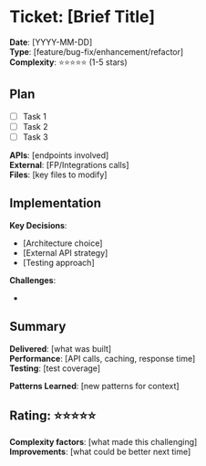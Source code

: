 # Ticket: [Brief Title]

**Date**: [YYYY-MM-DD]  
**Type**: [feature/bug-fix/enhancement/refactor]  
**Complexity**: ⭐⭐⭐⭐⭐ (1-5 stars)

## Plan
- [ ] Task 1
- [ ] Task 2
- [ ] Task 3

**APIs**: [endpoints involved]  
**External**: [FP/Integrations calls]  
**Files**: [key files to modify]

## Implementation

**Key Decisions**:
- [Architecture choice]
- [External API strategy]
- [Testing approach]

**Challenges**:
- [Challenge]: [Solution]

## Summary

**Delivered**: [what was built]  
**Performance**: [API calls, caching, response time]  
**Testing**: [test coverage]

**Patterns Learned**: [new patterns for context]

## Rating: ⭐⭐⭐⭐⭐

**Complexity factors**: [what made this challenging]  
**Improvements**: [what could be better next time]